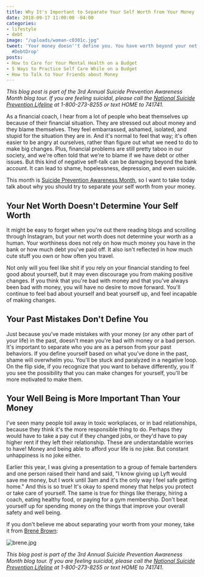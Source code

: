 ```yaml
---
title: Why It's Important to Separate Your Self Worth from Your Money
date: 2018-09-17 11:00:00 -04:00
categories:
- lifestyle
- debt
image: "/uploads/woman-c0301c.jpg"
tweet: 'Your money doesn''t define you. You have worth beyond your net worth. #EndTheStigma
  #DebtDrop'
posts:
- How to Care for Your Mental Health on a Budget
- 5 Ways to Practice Self Care While on a Budget
- How to Talk to Your Friends about Money
---
```


*This blog post is part of the 3rd Annual Suicide Prevention Awareness Month blog tour. If you are feeling suicidal, please call the [National Suicide Prevention Lifeline](https://suicidepreventionlifeline.org/) at 1-800-273-8255 or text HOME to 741741.*

As a financial coach, I hear from a lot of people who beat themselves up because of their financial situation. They are stressed out about money and they blame themselves. They feel embarrassed, ashamed, isolated, and stupid for the situation they are in. And it's normal to feel that way; it's often easier to be angry at ourselves, rather than figure out what we need to do to make big changes. Plus, financial problems are still pretty taboo in our society, and we're often told that we're to blame if we have debt or other issues. But this kind of negative self-talk can be damaging beyond the bank account. It can lead to shame, hopelessness, depression, and even suicide.

This month is [Suicide Prevention Awareness Month](https://www.nami.org/Get-Involved/Awareness-Events/Suicide-Prevention-Awareness-Month), so I want to take today talk about why you should try to separate your self worth from your money.

## Your Net Worth Doesn't Determine Your Self Worth

It might be easy to forget when you're out there reading blogs and scrolling through Instagram, but your net worth does not determine your worth as a human. Your worthiness does not rely on how much money you have in the bank or how much debt you've paid off. It also isn't reflected in how much cute stuff you own or how often you travel. 

Not only will you feel like shit if you rely on your financial standing to feel good about yourself, but it may even discourage you from making positive changes. If you think that you're bad with money and that you've always been bad with money, you will have no desire to move forward. You'll continue to feel bad about yourself and beat yourself up, and feel incapable of making changes.

## Your Past Mistakes Don't Define You

Just because you've made mistakes with your money (or any other part of your life) in the past, doesn't mean you're bad with money or a bad person. It's important to separate who you are as a person from your past behaviors. If you define yourself based on what you've done in the past, shame will overwhelm you. You'll be stuck and paralyzed in a negative loop. On the flip side, if you recognize that you want to behave differently, you If you see the possibility that you can make changes for yourself, you'll be more motivated to make them. 

## Your Well Being is More Important Than Your Money

I've seen many people toil away in toxic workplaces, or in bad relationships, because they think it's the more responsible thing to do. Perhaps they would have to take a pay cut if they changed jobs, or they'd have to pay higher rent if they left their relationship. These are understandable worries to have! Money and being able to afford your life is no joke. But constant unhappiness is no joke either. 

Earlier this year, I was giving a presentation to a group of female bartenders and one person raised their hand and said, "I know giving up Lyft would save me money, but I work until 3am and it's the only way I feel safe getting home." And this is so true! It's okay to spend money that helps you protect or take care of yourself. The same is true for things like therapy, hiring a coach, eating healthy food, or paying for a gym membership. Don't beat yourself up for spending money on the things that improve your overall safety and well being. 

If you don't believe me about separating your worth from your money, take it from [Brené Brown](https://brenebrown.com/):

![brene.jpg](/uploads/brene.jpg)

*This blog post is part of the 3rd Annual Suicide Prevention Awareness Month blog tour. If you are feeling suicidal, please call the [National Suicide Prevention Lifeline](https://suicidepreventionlifeline.org/) at 1-800-273-8255 or text HOME to 741741.*